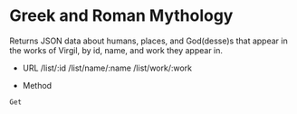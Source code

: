 # Greek and Roman Mythology

Returns JSON data about humans, places, and God(desse)s that appear in the works of Virgil, by id, name, and work they appear in.

- URL
  /list/:id
  /list/name/:name
  /list/work/:work

- Method

`Get`
